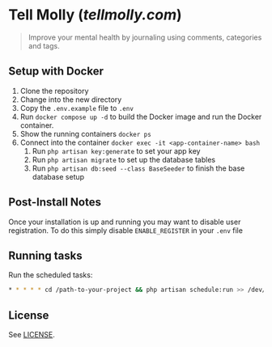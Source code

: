# Tell Molly (_tellmolly.com_)

> Improve your mental health by journaling using comments, categories and tags.

## Setup with Docker

1. Clone the repository
2. Change into the new directory
3. Copy the `.env.example` file to `.env`
4. Run `docker compose up -d` to build the Docker image and run the Docker container.
5. Show the running containers `docker ps`
6. Connect into the container `docker exec -it <app-container-name> bash`
   1. Run `php artisan key:generate` to set your app key
   2. Run `php artisan migrate` to set up the database tables
   3. Run `php artisan db:seed --class BaseSeeder` to finish the base database setup

## Post-Install Notes

Once your installation is up and running you may want to disable user registration. 
To do this simply disable `ENABLE_REGISTER` in your `.env` file

## Running tasks

Run the scheduled tasks: 
```bash
* * * * * cd /path-to-your-project && php artisan schedule:run >> /dev/null 2>&1
```

## License

See [LICENSE](LICENSE).
